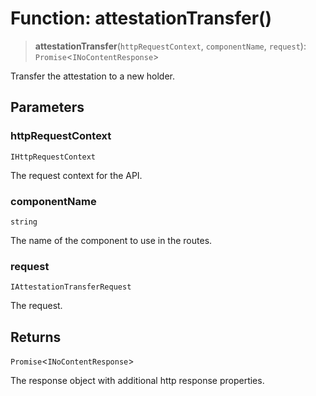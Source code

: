# Function: attestationTransfer()

> **attestationTransfer**(`httpRequestContext`, `componentName`, `request`): `Promise`\<`INoContentResponse`\>

Transfer the attestation to a new holder.

## Parameters

### httpRequestContext

`IHttpRequestContext`

The request context for the API.

### componentName

`string`

The name of the component to use in the routes.

### request

`IAttestationTransferRequest`

The request.

## Returns

`Promise`\<`INoContentResponse`\>

The response object with additional http response properties.
